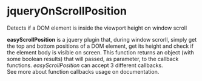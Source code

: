 # jqueryOnScrollPosition
Detects if a DOM element is inside the viewport height on window scroll

**easyScrollPosition** is a jquery plugin that, during window scrorll, simply get the top and bottom positions of a DOM element, get its height and check if the element body is visible on screen. This function returns an object (with some boolean results) that will passed, as parameter, to the callback functions.
*easyScrollPosition* can accept 3 different callbacks. <br>
See more about function callbacks usage on documentation.
